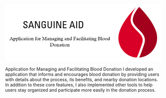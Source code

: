 ![SanguineAid2 logo](SanguineAid2/image.png)

Application for Managing and Facilitating Blood Donation
I developed an application that informs and encourages blood donation by providing users with details about the process, its benefits, and nearby donation locations. In addition to these core features, I also implemented other tools to help users stay organized and participate more easily in the donation process.
